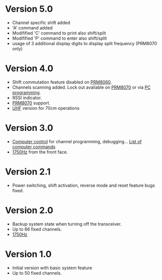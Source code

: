 Version 5.0
===========
* Channel specific shift added
* 'A' command added
* Modifified 'C' command to print also shift/split
* Modifified 'P' command to enter also shift/split
* usage of 3 additional display digits to display split frequency (PRM8070 only)

Version 4.0
===========
* Shift commutation feature disabled on [PRM8060](PRM8060.md).
* Channels scanning added. Lock out available on [PRM8070](PRM8070.md) or via [PC programming](Computer_commands_V4.md).
* RSSI indicator.
* [PRM8070](PRM8070.md) support.
* [UHF](prm80x0_430.bin.md) version for 70cm operations

Version 3.0
===========
* [Computer control](Computer_control.md) for channel programming, debugging... [List of computer commands](Computer_commands_V3.md)
* [1750Hz](1750Hz_tone.md) from the front face.

Version 2.1
===========
* Power switching, shift activation, reverse mode and reset feature bugs fixed.

Version 2.0
===========
* Backup system state when turning off the transceiver.
* Up to 66 fixed channels.
* [1750Hz](1750Hz_tone.md)

Version 1.0
===========
* Initial version with basic system feature
* Up to 50 fixed channels.
